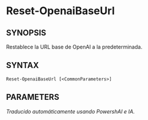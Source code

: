 ﻿---
external help file: powershai-help.xml
schema: 2.0.0
powershai: true
---

# Reset-OpenaiBaseUrl

## SYNOPSIS <!--!= @#Synop !-->
Restablece la URL base de OpenAI a la predeterminada.

## SYNTAX <!--!= @#Syntax !-->

```
Reset-OpenaiBaseUrl [<CommonParameters>]
```

## PARAMETERS <!--!= @#Params !-->


<!--PowershaiAiDocBlockStart-->
_Traducido automáticamente usando PowershAI e IA._
<!--PowershaiAiDocBlockEnd-->
